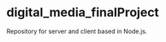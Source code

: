 digital_media_finalProject
==========================

Repository for server and client based in Node.js.
